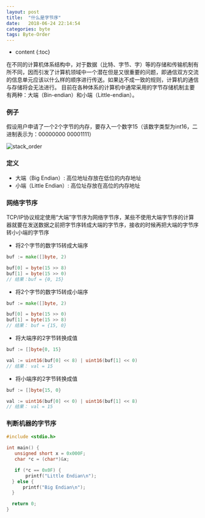 ```yaml
---
layout: post
title:  "什么是字节序"
date:   2018-06-24 22:14:54
categories: byte
tags: Byte-Order
---
```


* content
{:toc}

在不同的计算机体系结构中，对于数据（比特、字节、字）等的存储和传输机制有所不同，因而引发了计算机领域中一个潜在但是又很重要的问题，即通信双方交流的信息单元应该以什么样的顺序进行传送。如果达不成一致的规则，计算机的通信与存储将会无法进行。
目前在各种体系的计算机中通常采用的字节存储机制主要有两种：大端（Bin-endian）和小端（Little-endian）。






### 例子
假设用户申请了一个2个字节的内存，要存入一个数字15（该数字类型为int16，二进制表示为：00000000 00001111）

![stack_order]({{site.url}}/images/stack_order.png)

### 定义
* 大端（Big Endian）: 高位地址存放在低位的内存地址
* 小端（Little Endian）: 高位址存放在高位的内存地址

### 网络字节序
TCP/IP协议规定使用“大端”字节序为网络字节序，某些不使用大端字节序的计算器就要在发送数据之前把字节序转成大端的字节序，接收的时候再把大端的字节序转小小端的字节序

* 将2个字节的数字15转成大端序

```go
buf := make([]byte, 2)

buf[0] = byte(15 >> 8)
buf[1] = byte(15 >> 0)
// 结果：buf = {0, 15}
```
* 将2个字节的数字15转成小端序

```go
buf := make([]byte, 2)

buf[0] = byte(15 >> 0)
buf[1] = byte(15 >> 8)
// 结果： buf = {15, 0}
```
* 将大端序的2字节转换成值

```go
buf := []byte{0, 15}

val := uint16(buf[0] << 8) | uint16(buf[1] << 0)
// 结果： val = 15
```
* 将小端序的2字节转换成值

```go
buf := []byte{15, 0}

val := uint16(buf[0] << 0) | uint16(buf[1] << 8)
// 结果： val = 15
```

### 判断机器的字节序

```c
#include <stdio.h>
	   
int main() {
   unsigned short x = 0x000F;
   char *c = (char*)&x;

   if (*c == 0x0F) {
       printf("Little Endian\n");
  } else {
      printf("Big Endian\n");
  }

  return 0;
}
```